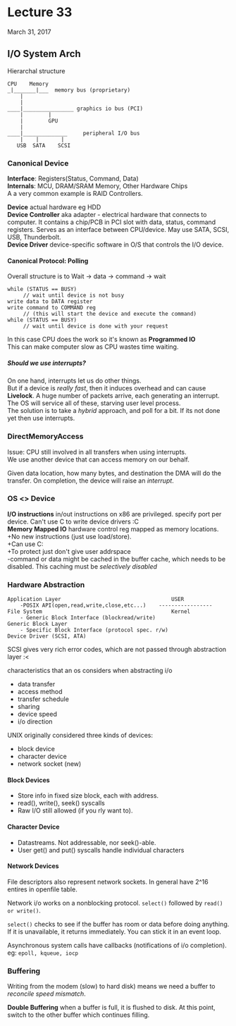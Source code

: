 # Lecture 33
March 31, 2017

## I/O System Arch

Hierarchal structure

```
CPU    Memory
_|_______|___  memory bus (proprietary) 
    |
    |
____|________________ graphics io bus (PCI)
    |        |
    |        GPU
    |    
____|______________     peripheral I/O bus 
    |    |       |
   USB  SATA    SCSI
```

### Canonical Device 
**Interface**:  Registers(Status, Command, Data)  
**Internals**:  MCU, DRAM/SRAM Memory, Other Hardware Chips  
A a very common example is RAID Controllers. 

**Device** actual hardware eg HDD  
**Device Controller** aka adapter - electrical hardware that connects to computer. It contains a chip/PCB in PCI slot with data, status, command registers. Serves as an interface between CPU/device. May use SATA, SCSI, USB, Thunderbolt.  
**Device Driver** device-specific software in O/S that controls the I/O device. 

#### Canonical Protocol: Polling 
Overall structure is to Wait -> data -> command -> wait  

```
while (STATUS == BUSY) 
     // wait until device is not busy
write data to DATA register 
write command to COMMAND reg
     // (this will start the device and execute the command)
while (STATUS == BUSY)
     // wait until device is done with your request
```
In this case CPU does the work so it's known as **Programmed IO**  
This can make computer slow as CPU wastes time waiting.

##### Should we use interrupts?
On one hand, interrupts let us do other things.  
But if a device is *really fast*, then it induces overhead and can cause **Livelock**. A huge number of packets arrive, each generating an interrupt. The OS will service all of these, starving user level process.  
The solution is to take a *hybrid* approach, and poll for a bit. If its not done yet then use interrupts. 

### DirectMemoryAccess
Issue: CPU still involved in all transfers when using interrupts.  
We use another device that can access memory on our behalf.  

Given data location, how many bytes, and destination the DMA will do the transfer. On completion, the device will raise an *interrupt*.  

### OS <> Device 
**I/O instructions** in/out instructions on x86 are privileged. specify port per device. Can't use C to write device drivers :C    
**Memory Mapped IO** hardware control reg mapped as memory locations.  
+No new instructions (just use load/store).  
+Can use C:  
+To protect just don't give user addrspace  
-command or data might be cached in the buffer cache, which needs to be disabled. This caching must be *selectively disabled*

### Hardware Abstraction 
```
Application Layer                                   USER
    -POSIX API(open,read,write,close,etc...)    -----------------    
File System                                         Kernel
    - Generic Block Interface (blockread/write)
Generic Block Layer                             
    - Specific Block Interface (protocol spec. r/w)
Device Driver (SCSI, ATA)
```

SCSI gives very rich error codes, which are not passed through abstraction layer :<  

characteristics that an os considers when abstracting i/o

- data transfer
- access method 
- transfer schedule
- sharing
- device speed
- i/o direction 

UNIX originally considered three kinds of devices:

- block device
- character device 
- network socket (new) 

#### Block Devices
- Store info in fixed size block, each with address.  
- read(), write(), seek() syscalls  
- Raw I/O still allowed (if you rly want to). 

#### Character Device
- Datastreams. Not addressable, nor seek()-able. 
- User get() and put() syscalls handle individual characters 

 
#### Network Devices
File descriptors also represent network sockets. In general have 2^16 entires in openfile table. 

Network i/o works on a nonblocking protocol. `select()` followed by `read() or write()`. 

`select()` checks to see if the buffer has room or data before doing anything. If it is unavailable, it returns immediately. You can stick it in an event loop. 

Asynchronous system calls have callbacks (notifications of i/o completion). eg: `epoll, kqueue, iocp` 

### Buffering
Writing from the modem (slow) to hard disk) means we need a buffer to _reconcile speed mismatch_. 

**Double Buffering** when a buffer is full, it is flushed to disk. At this point, switch to the other buffer which continues filling. 
